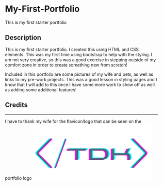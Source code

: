 # My-First-Portfolio
This is my first starter portfolio

## Description
This is my first starter portfolio. I created this using HTML and CSS elements. This was my first time using bootstrap to help with the styling. I am not very creative, so this was a good exercise in stepping outside of my comfort zone in order to create something new from scratch!

Included in this portfolio are some pictures of my wife and pets, as well as links to my pre-work projects. This was a good lesson in styling pages and I know that I will add to this once I have some more work to show off as well as adding some additional features!

## Credits

-------------------------------------------------------------------------------------
I have to thank my wife for the flavicon/logo that can be seen on the portfolio logo 
![Logo](./assets/images/TDK.png)
